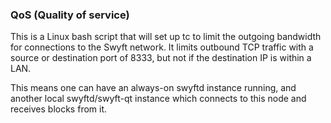 ### QoS (Quality of service) ###

This is a Linux bash script that will set up tc to limit the outgoing bandwidth for connections to the Swyft network. It limits outbound TCP traffic with a source or destination port of 8333, but not if the destination IP is within a LAN.

This means one can have an always-on swyftd instance running, and another local swyftd/swyft-qt instance which connects to this node and receives blocks from it.
